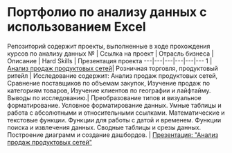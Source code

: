 # Портфолио по анализу данных с использованием Excel
Репозиторий содержит проекты, выполненные в ходе прохождения курсов по анализу данных
№ | Ссылка на проект | Отрасль бизнеса | Описание | Hard Skills  | Презентация проекта
---|---|---|---|---|---
1 | [Анализ продаж продуктовых сетей](https://github.com/irina-nsk24/portfolio_excel/blob/49ae44a9ac905deabd47bc528cd92ca524178ae5/%D0%91%D0%B8%D0%B7%D0%BD%D0%B5%D1%81-%D0%BA%D0%B5%D0%B9%D1%81%20Excel.xlsx)| Розничная торговля, продуктовый ритейл | Исследование содержит: Анализ продаж продуктовых сетей, Сравнение поставщиков по объемам закупок, Изучение продаж по категориям товаров, Изучение клиентов по географии и лайфтайму. Выводы по исследованию.| Преобразование типов и визуальное форматирование. Условное форматирование данных. Умные таблицы и работа с абсолютными и относительными ссылками. Математические и текстовые функции. Функции для работы с датой и временем. Функции поиска и извлечения данных. Сводные таблицы и срезы данных. Построение диаграмм и создание дашбордов. | [Презентация: "Анализ продаж продуктовых сетей"](https://drive.google.com/file/d/1WDfQfXt6l87vXdpmXpcBdw9O_XsnzaoQ/view?usp=drive_link)
